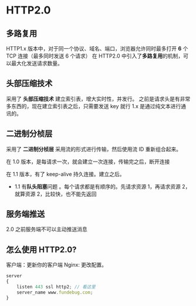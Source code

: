 # HTTP2.0 

## 多路复用
HTTP1.x 版本中，对于同一个协议、域名、端口，浏览器允许同时最多打开 **6** 个 TCP 连接（最多同时发送 6 个请求）
在 HTTP2.0 中引入了**多路复用**的机制，可以最大化发送请求数量。



## 头部压缩技术
采用了 **头部压缩技术**
建立索引表，增大实时性，并发行。
之前是请求头是有非常多东西的，现在建立索引表之后，只需要发送 key 就行
1.x 是通过纯文本进行通讯的。



## 二进制分桢层
采用了 **二进制分桢层**
采用流的形式进行传输，然后使用流 ID 重新组合起来。

在 1.0 版本，是每请求一次，就会建立一次连接，传输完之后，断开连接

在 1.1 版本，有了 keep-alive 持久连接。建立之后。

* 1.1 有**队头阻塞**问题 。每个请求都是有顺序的。先请求资源 1，再请求资源 2，就算资源 2，比较快，也不能先返回






## 服务端推送
2.0 之前服务端不可以主动推送消息






## 怎么使用 HTTP2.0?
客户端：更新你的客户端
Nginx: 更改配置。 
```javascript
server
{
    listen 443 ssl http2; // 看这里
    server_name www.fundebug.com;
}
```
